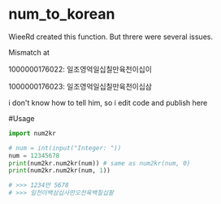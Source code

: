 # num_to_korean

WieeRd created this function. But threre were several issues.

Mismatch at

1000000176022: 일조영억일십칠만육천이십이

1000000176023: 일조영억일십칠만육천이십삼


i don't know how to tell him, so i edit code and publish here


#Usage

```python
import num2kr

# num = int(input("Integer: "))
num = 12345678
print(num2kr.num2kr(num)) # same as num2kr(num, 0)
print(num2kr.num2kr(num, 1))

# >>> 1234만 5678
# >>> 일천이백삼십사만오천육백칠십팔
```
